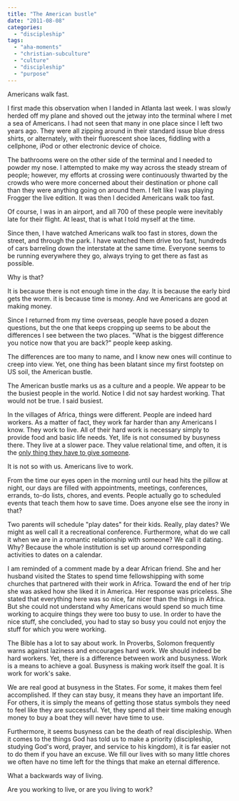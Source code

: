 ```yaml
---
title: "The American bustle"
date: "2011-08-08"
categories: 
  - "discipleship"
tags: 
  - "aha-moments"
  - "christian-subculture"
  - "culture"
  - "discipleship"
  - "purpose"
---
```


Americans walk fast.

I first made this observation when I landed in Atlanta last week. I was slowly herded off my plane and shoved out the jetway into the terminal where I met a sea of Americans. I had not seen that many in one place since I left two years ago. They were all zipping around in their standard issue blue dress shirts, or alternately, with their fluorescent shoe laces, fiddling with a cellphone, iPod or other electronic device of choice.

The bathrooms were on the other side of the terminal and I needed to powder my nose. I attempted to make my way across the steady stream of people; however, my efforts at crossing were continuously thwarted by the crowds who were more concerned about their destination or phone call than they were anything going on around them. I felt like I was playing Frogger the live edition. It was then I decided Americans walk too fast.

Of course, I was in an airport, and all 700 of these people were inevitably late for their flight. At least, that is what I told myself at the time.

Since then, I have watched Americans walk too fast in stores, down the street, and through the park. I have watched them drive too fast, hundreds of cars barreling down the interstate at the same time. Everyone seems to be running everywhere they go, always trying to get there as fast as possible.

Why is that?

It is because there is not enough time in the day. It is because the early bird gets the worm. it is because time is money. And we Americans are good at making money.

Since I returned from my time overseas, people have posed a dozen questions, but the one that keeps cropping up seems to be about the differences I see between the two places. "What is the biggest difference you notice now that you are back?" people keep asking.

The differences are too many to name, and I know new ones will continue to creep into view. Yet, one thing has been blatant since my first footstep on US soil, the American bustle.

The American bustle marks us as a culture and a people. We appear to be the busiest people in the world. Notice I did not say hardest working. That would not be true. I said busiest.

In the villages of Africa, things were different. People are indeed hard workers. As a matter of fact, they work far harder than any Americans I know. They work to live. All of their hard work is necessary simply to provide food and basic life needs. Yet, life is not consumed by busyness there. They live at a slower pace. They value relational time, and often, it is the [only thing they have to give someone](http://blog.keelancook.com/2010/12/on-gift-giving-part-2.html "On gift-giving – Part 2").

It is not so with us. Americans live to work.

From the time our eyes open in the morning until our head hits the pillow at night, our days are filled with appointments, meetings, conferences, errands, to-do lists, chores, and events. People actually go to scheduled events that teach them how to save time. Does anyone else see the irony in that?

Two parents will schedule "play dates" for their kids. Really, play dates? We might as well call it a recreational conference. Furthermore, what do we call it when we are in a romantic relationship with someone? We call it dating. Why? Because the whole institution is set up around corresponding activities to dates on a calendar.

I am reminded of a comment made by a dear African friend. She and her husband visited the States to spend time fellowshipping with some churches that partnered with their work in Africa. Toward the end of her trip she was asked how she liked it in America. Her response was priceless. She stated that everything here was so nice, far nicer than the things in Africa. But she could not understand why Americans would spend so much time working to acquire things they were too busy to use. In order to have the nice stuff, she concluded, you had to stay so busy you could not enjoy the stuff for which you were working.

The Bible has a lot to say about work. In Proverbs, Solomon frequently warns against laziness and encourages hard work. We should indeed be hard workers. Yet, there is a difference between work and busyness. Work is a means to achieve a goal. Busyness is making work itself the goal. It is work for work's sake.

We are real good at busyness in the States. For some, it makes them feel accomplished. If they can stay busy, it means they have an important life. For others, it is simply the means of getting those status symbols they need to feel like they are successful. Yet, they spend all their time making enough money to buy a boat they will never have time to use.

Furthermore, it seems busyness can be the death of real discipleship. When it comes to the things God has told us to make a priority (discipleship, studying God's word, prayer, and service to his kingdom), it is far easier not to do them if you have an excuse. We fill our lives with so many little chores we often have no time left for the things that make an eternal difference.

What a backwards way of living.

Are you working to live, or are you living to work?
